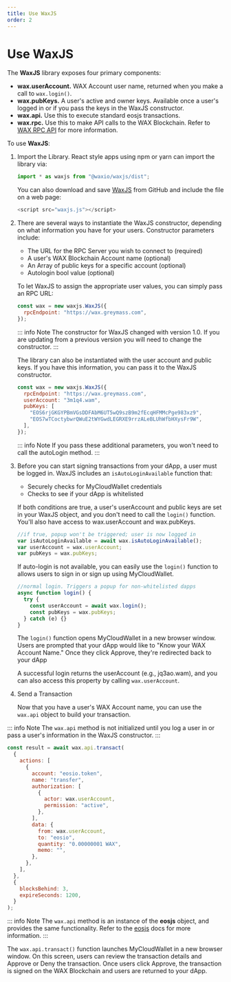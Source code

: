 ```yaml
---
title: Use WaxJS
order: 2
---
```


# Use WaxJS

The **WaxJS** library exposes four primary components:

- **wax.userAccount.** WAX Account user name, returned when you make a call to `wax.login()`.
- **wax.pubKeys.** A user's active and owner keys. Available once a user's logged in or if you pass the keys in the WaxJS constructor.
- **wax.api.** Use this to execute standard eosjs transactions.
- **wax.rpc.** Use this to make API calls to the WAX Blockchain. Refer to [WAX RPC API](/learn/api-reference/) for more information.

To use **WaxJS**:

1. Import the Library. React style apps using npm or yarn can import the library via:

   ```js
   import * as waxjs from "@waxio/waxjs/dist";
   ```

   You can also download and save [WaxJS](https://raw.githubusercontent.com/worldwide-asset-exchange/waxjs/develop/dist-web/waxjs.js) from GitHub and include the file on a web page:

   ```js
   <script src="waxjs.js"></script>
   ```

2. There are several ways to instantiate the WaxJS constructor, depending on what information you have for your users. Constructor parameters include:

   - The URL for the RPC Server you wish to connect to (required)
   - A user's WAX Blockchain Account name (optional)
   - An Array of public keys for a specific account (optional)
   - Autologin bool value (optional)

   To let WaxJS to assign the appropriate user values, you can simply pass an RPC URL:

   ```js
   const wax = new waxjs.WaxJS({
     rpcEndpoint: "https://wax.greymass.com",
   });
   ```

   ::: info Note
   The constructor for WaxJS changed with version 1.0. If you are updating from a previous version you will need to change the constructor.
   :::

   The library can also be instantiated with the user account and public keys. If you have this information, you can pass it to the WaxJS constructor.

   ```js
   const wax = new waxjs.WaxJS({
     rpcEndpoint: "https://wax.greymass.com",
     userAccount: "3m1q4.wam",
     pubKeys: [
       "EOS6rjGKGYPBmVGsDDFAbM6UT5wQ9szB9m2fEcqHFMMcPge983xz9",
       "EOS7wTCoctybwrQWuE2tWYGwdLEGRXE9rrzALeBLUhWfbHXysFr9W",
     ],
   });
   ```

   ::: info Note
   If you pass these additional parameters, you won't need to call the autoLogin method.
   :::

3. Before you can start signing transactions from your dApp, a user must be logged in. WaxJS includes an `isAutoLoginAvailable` function that:

   - Securely checks for MyCloudWallet credentials
   - Checks to see if your dApp is whitelisted

   If both conditions are true, a user's userAccount and public keys are set in your WaxJS object, and you don't need to call the `login()` function. You'll also have access to wax.userAccount and wax.pubKeys.

   ```js
   //if true, popup won't be triggered; user is now logged in
   var isAutoLoginAvailable = await wax.isAutoLoginAvailable();
   var userAccount = wax.userAccount;
   var pubKeys = wax.pubKeys;
   ```

   If auto-login is not available, you can easily use the `login()` function to allows users to sign in or sign up using MyCloudWallet.

   ```js
   //normal login. Triggers a popup for non-whitelisted dapps
   async function login() {
     try {
       const userAccount = await wax.login();
       const pubKeys = wax.pubKeys;
     } catch (e) {}
   }
   ```

   The `login()` function opens MyCloudWallet in a new browser window. Users are prompted that your dApp would like to "Know your WAX Account Name." Once they click Approve, they're redirected back to your dApp

   A successful login returns the userAccount (e.g., jq3ao.wam), and you can also access this property by calling `wax.userAccount`.

4. Send a Transaction

   Now that you have a user's WAX Account name, you can use the `wax.api` object to build your transaction.

::: info Note
The `wax.api` method is not initialized until you log a user in or pass a user's information in the WaxJS constructor.
:::

```js
const result = await wax.api.transact(
  {
    actions: [
      {
        account: "eosio.token",
        name: "transfer",
        authorization: [
          {
            actor: wax.userAccount,
            permission: "active",
          },
        ],
        data: {
          from: wax.userAccount,
          to: "eosio",
          quantity: "0.00000001 WAX",
          memo: "",
        },
      },
    ],
  },
  {
    blocksBehind: 3,
    expireSeconds: 1200,
  }
);
```

::: info Note
The `wax.api` method is an instance of the **eosjs** object, and provides the same functionality. Refer to the [eosjs](https://eosio.github.io/eosjs/latest) docs for more information.
:::

The `wax.api.transact()` function launches MyCloudWallet in a new browser window. On this screen, users can review the transaction details and Approve or Deny the transaction. Once users click Approve, the transaction is signed on the WAX Blockchain and users are returned to your dApp.
